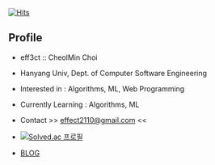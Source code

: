 [![Hits](https://hits.seeyoufarm.com/api/count/incr/badge.svg?url=https%3A%2F%2Fgithub.com%2Feff3ct&count_bg=%23254066&title_bg=%2397C4DB&icon=&icon_color=%23E7E7E7&title=hits&edge_flat=true)](https://hits.seeyoufarm.com)


Profile
-------
- eff3ct :: CheolMin Choi
- Hanyang Univ, Dept. of Computer Software Engineering
- Interested in : Algorithms, ML, Web Programming
- Currently Learning : Algorithms, ML

- Contact >> effect2110@gmail.com <<

- [![Solved.ac 프로필](http://mazassumnida.wtf/api/v2/generate_badge?boj=effect2110)](https://solved.ac/effect2110)

- [BLOG](https://eff3ct.github.io/)

<!---
eff3ct/eff3ct is a ✨ special ✨ repository because its `README.md` (this file) appears on your GitHub profile.
You can click the Preview link to take a look at your changes.
--->
